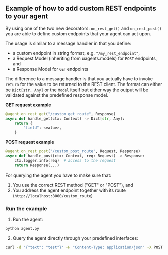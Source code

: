 ## Example of how to add custom REST endpoints to your agent

By using one of the two new decorators: `on_rest_get()` and `on_rest_post()` you are able to define custom endpoints that your agent can act upon.

The usage is similar to a message handler in that you define:

- a custom endpoint in string format, e.g. `"/my_rest_endpoint"`,
- a Request Model (inheriting from uagents.models) for `POST` endpoints, and
- a Response Model for `GET` endpoints

The difference to a message handler is that you actually have to invoke `return` for the value to be returned to the REST client. The format can either be `Dict[str, Any]` or the `Model` itself but either way the output will be validated against the predefined response model.

**GET request example**

```python
@agent.on_rest_get("/custom_get_route", Response)
async def handle_get(ctx: Context) -> Dict[str, Any]:
    return {
        "field": <value>,
    }
```

**POST request example**

```python
@agent.on_rest_post("/custom_post_route", Request, Response)
async def handle_post(ctx: Context, req: Request) -> Response:
    ctx.logger.info(req)  # access to the request
    return Response(...)
```

For querying the agent you have to make sure that:

1. You use the correct REST method ("GET" or "POST"), and
2. You address the agent endpoint together with its route (`http://localhost:8000/custom_route`)

### Run the example

1. Run the agent:

```bash
python agent.py
```

2. Query the agent directly through your predefined interfaces:

```bash
curl -d '{"text": "test"}' -H "Content-Type: application/json" -X POST http://localhost:8000/rest/post
```
